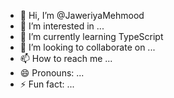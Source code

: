 - 👋 Hi, I’m @JaweriyaMehmood
- 👀 I’m interested in ...
- 🌱 I’m currently learning TypeScript
- 💞️ I’m looking to collaborate on ...
- 📫 How to reach me ...
- 😄 Pronouns: ...
- ⚡ Fun fact: ...

<!---
JaweriyaMehmood/JaweriyaMehmood is a ✨ special ✨ repository because its `README.md` (this file) appears on your GitHub profile.
You can click the Preview link to take a look at your changes.
--->
